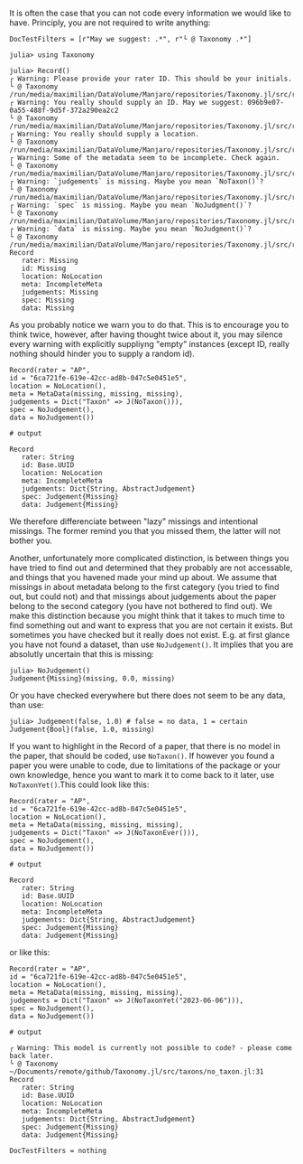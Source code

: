 It is often the case that you can not code every information we would like to have.
Principly, you are not required to write anything:

```@meta
DocTestFilters = [r"May we suggest: .*", r"└ @ Taxonomy .*"]
```

```jldoctest missing
julia> using Taxonomy

julia> Record()
┌ Warning: Please provide your rater ID. This should be your initials.
└ @ Taxonomy /run/media/maximilian/DataVolume/Manjaro/repositories/Taxonomy.jl/src/record.jl:15
┌ Warning: You really should supply an ID. May we suggest: 096b9e07-0a55-488f-9d5f-372a290ea2c2
└ @ Taxonomy /run/media/maximilian/DataVolume/Manjaro/repositories/Taxonomy.jl/src/record.jl:21
┌ Warning: You really should supply a location.
└ @ Taxonomy /run/media/maximilian/DataVolume/Manjaro/repositories/Taxonomy.jl/src/record.jl:26
┌ Warning: Some of the metadata seem to be incomplete. Check again.
└ @ Taxonomy /run/media/maximilian/DataVolume/Manjaro/repositories/Taxonomy.jl/src/record.jl:32
┌ Warning: `judgements` is missing. Maybe you mean `NoTaxon()`?
└ @ Taxonomy /run/media/maximilian/DataVolume/Manjaro/repositories/Taxonomy.jl/src/record.jl:36
┌ Warning: `spec` is missing. Maybe you mean `NoJudgment()`?
└ @ Taxonomy /run/media/maximilian/DataVolume/Manjaro/repositories/Taxonomy.jl/src/record.jl:39
┌ Warning: `data` is missing. Maybe you mean `NoJudgment()`?
└ @ Taxonomy /run/media/maximilian/DataVolume/Manjaro/repositories/Taxonomy.jl/src/record.jl:42
Record
   rater: Missing
   id: Missing
   location: NoLocation
   meta: IncompleteMeta
   judgements: Missing
   spec: Missing
   data: Missing
```

As you probably notice we warn you to do that.
This is to encourage you to think twice, however, after having thought twice about it, you may silence every warning with explicitly suppliyng "empty" instances (except ID, really nothing should hinder you to supply a random id).

```jldoctest missing
Record(rater = "AP",
id = "6ca721fe-619e-42cc-ad8b-047c5e0451e5",
location = NoLocation(),
meta = MetaData(missing, missing, missing),
judgements = Dict("Taxon" => J(NoTaxon())),
spec = NoJudgement(),
data = NoJudgement())

# output

Record
   rater: String
   id: Base.UUID
   location: NoLocation
   meta: IncompleteMeta
   judgements: Dict{String, AbstractJudgement}
   spec: Judgement{Missing}
   data: Judgement{Missing}
```

We therefore differenciate between "lazy" missings and intentional missings.
The former remind you that you missed them, the latter will not bother you.

Another, unfortunately more complicated distinction, is between things you have tried to find out and determined that they probably are not accessable, and things that you havened made your mind up about.
We assume that missings in about metadata belong to the first category (you tried to find out, but could not) and that missings about judgements about the paper belong to the second category (you have not bothered to find out).
We make this distinction because you might think that it takes to much time to find something out and want to express that you are not certain it exists.
But sometimes you have checked but it really does not exist.
E.g. at first glance you have not found a dataset, than use `NoJudgement()`.
It implies that you are absolutly uncertain that this is missing:

```jldoctest missing
julia> NoJudgement()
Judgement{Missing}(missing, 0.0, missing)
```

Or you have checked everywhere but there does not seem to be any data, than use:

```jldoctest missing
julia> Judgement(false, 1.0) # false = no data, 1 = certain
Judgement{Bool}(false, 1.0, missing)
```

If you want to highlight in the Record of a paper, that there is no model in the paper, that should be coded, use `NoTaxon()`.
If however you found a paper you were unable to code, due to limitations of the package or your own knowledge, hence you want to mark it to come back to it later, use `NoTaxonYet()`.This could look like this:

```jldoctest missing
Record(rater = "AP",
id = "6ca721fe-619e-42cc-ad8b-047c5e0451e5",
location = NoLocation(),
meta = MetaData(missing, missing, missing),
judgements = Dict("Taxon" => J(NoTaxonEver())),
spec = NoJudgement(),
data = NoJudgement())

# output

Record
   rater: String
   id: Base.UUID
   location: NoLocation
   meta: IncompleteMeta
   judgements: Dict{String, AbstractJudgement}
   spec: Judgement{Missing}
   data: Judgement{Missing}
```

or like this:

```jldoctest missing
Record(rater = "AP",
id = "6ca721fe-619e-42cc-ad8b-047c5e0451e5",
location = NoLocation(),
meta = MetaData(missing, missing, missing),
judgements = Dict("Taxon" => J(NoTaxonYet("2023-06-06"))),
spec = NoJudgement(),
data = NoJudgement())

# output

┌ Warning: This model is currently not possible to code? - please come back later.
└ @ Taxonomy ~/Documents/remote/github/Taxonomy.jl/src/taxons/no_taxon.jl:31
Record
   rater: String
   id: Base.UUID
   location: NoLocation
   meta: IncompleteMeta
   judgements: Dict{String, AbstractJudgement}
   spec: Judgement{Missing}
   data: Judgement{Missing}
```

```@meta
DocTestFilters = nothing
```
